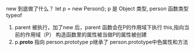 new 到底做了什么？
let p = new Person();
p 是 Object 类型, person 函数类型 typeof 
1. parent 被执行，加了new 后，parent 函数会在P的作用域下执行 this,指向当前的作用域（P）
构造函数里的属性被当做P的属性被创建
2. p.__proto__ 指向 person.prototype p继承了 person.prototype中色属性和方法